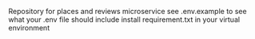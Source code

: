 Repository for places and reviews microservice 
see .env.example to see what your .env file should include
install requirement.txt in your virtual environment